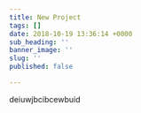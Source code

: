 ```yaml
---
title: New Project
tags: []
date: 2018-10-19 13:36:14 +0000
sub_heading: ''
banner_image: ''
slug: ''
published: false

---
```

deiuwjbcibcewbuid